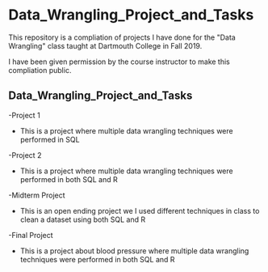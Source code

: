 # Data_Wrangling_Project_and_Tasks

This repository is a compliation of projects I have done for the "Data Wrangling" class taught at Dartmouth College in Fall 2019.

I have been given permission by the course instructor to make this compliation public. 

## Data_Wrangling_Project_and_Tasks

-Project 1
  - This is a project where multiple data wrangling techniques were performed in SQL
  
-Project 2
  - This is a project where multiple data wrangling techniques were performed in both SQL and R

-Midterm Project
  - This is an open ending project we I used different techniques in class to clean a dataset using both SQL and R

-Final Project
  - This is a project about blood pressure where multiple data wrangling techniques were performed in both SQL and R
